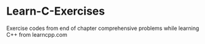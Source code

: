 # Learn-C-Exercises

Exercise codes from end of chapter comprehensive problems while learning C++ from learncpp.com
